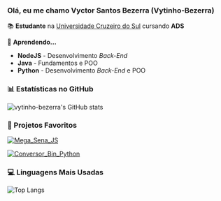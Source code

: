 ### Olá, eu me chamo Vyctor Santos Bezerra (Vytinho-Bezerra)

📚 **Estudante** na [Universidade Cruzeiro do Sul](https://www.cruzeirodosul.edu.br/) cursando **ADS**

📝 **Aprendendo...**
- **NodeJS** - Desenvolvimento *Back-End*
- **Java** - Fundamentos e POO
- **Python** - Desenvolvimento *Back-End* e POO

### 📊 Estatísticas no GitHub

![vytinho-bezerra's GitHub stats](https://github-readme-stats.vercel.app/api?username=vytinho-bezerra&show_icons=true&theme=dark)

### 🖤 Projetos Favoritos

[![Mega_Sena_JS](https://github-readme-stats.vercel.app/api/pin/?username=vytinho-bezerra&repo=Mega_Sena_JS&theme=dark)](https://github.com/Vytinho-Bezerra/Mega_Sena_JS)

[![Conversor_Bin_Python](https://github-readme-stats.vercel.app/api/pin/?username=vytinho-bezerra&repo=Conversor_Bin_Python&theme=dark)](https://github.com/Vytinho-Bezerra/Conversor_Bin_Python)

### 💻 Linguagens Mais Usadas

![Top Langs](https://github-readme-stats.vercel.app/api/top-langs/?username=vytinho-bezerra&layout=compact&theme=dark)

<!--
**Vytinho-Bezerra/Vytinho-Bezerra** is a ✨ _special_ ✨ repository because its `README.md` (this file) appears on your GitHub profile.

Here are some ideas to get you started:

- 🔭 I’m currently working on ...
- 🌱 I’m currently learning ...
- 👯 I’m looking to collaborate on ...
- 🤔 I’m looking for help with ...
- 💬 Ask me about ...
- 📫 How to reach me: ...
- 😄 Pronouns: ...
- ⚡ Fun fact: ...
-->
